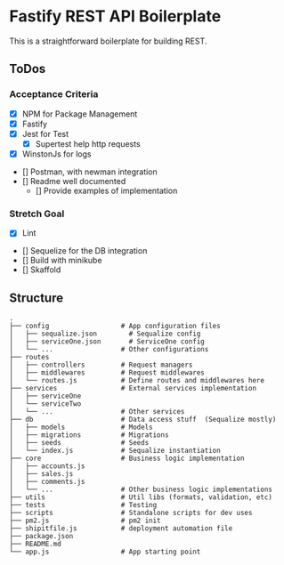 # Fastify REST API Boilerplate
This is a straightforward boilerplate for building REST.

## ToDos

### Acceptance Criteria

- [X] NPM for Package Management
- [X] Fastify
- [X] Jest for Test
    - [X] Supertest help http requests
- [X] WinstonJs for logs
- [] Postman, with newman integration
- [] Readme well documented
    - [] Provide examples of implementation 

### Stretch Goal 

- [X] Lint
- [] Sequelize for the DB integration
- [] Build with minikube
- [] Skaffold


## Structure

```
.
├── config                  # App configuration files
│   ├── sequalize.json        # Sequalize config
│   ├── serviceOne.json       # ServiceOne config
│   └── ...                 # Other configurations
├── routes                  
│   ├── controllers         # Request managers
│   ├── middlewares         # Request middlewares
│   └── routes.js           # Define routes and middlewares here
├── services                # External services implementation   
│   ├── serviceOne
│   └── serviceTwo
│   └── ...                 # Other services
├── db                      # Data access stuff  (Sequalize mostly)
│   ├── models              # Models
│   ├── migrations          # Migrations
│   ├── seeds               # Seeds
│   └── index.js            # Sequalize instantiation
├── core                    # Business logic implementation
│   ├── accounts.js         
│   ├── sales.js            
│   ├── comments.js              
│   └── ...                 # Other business logic implementations
├── utils                   # Util libs (formats, validation, etc)
├── tests                   # Testing
├── scripts                 # Standalone scripts for dev uses
├── pm2.js                  # pm2 init
├── shipitfile.js           # deployment automation file
├── package.json           
├── README.md         
└── app.js                  # App starting point
```